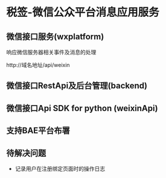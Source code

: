   
税签-微信公众平台消息应用服务
=========================

## 微信接口服务(wxplatform)

   响应微信服务器相关事件及消息的处理

   http://域名地址/api/weixin


## 微信接口RestApi及后台管理(backend)


## 微信接口Api SDK for python (weixinApi)
  
  
## 支持BAE平台布署


## 待解决问题
* 记录用户在注册绑定页面时的操作日志
 
